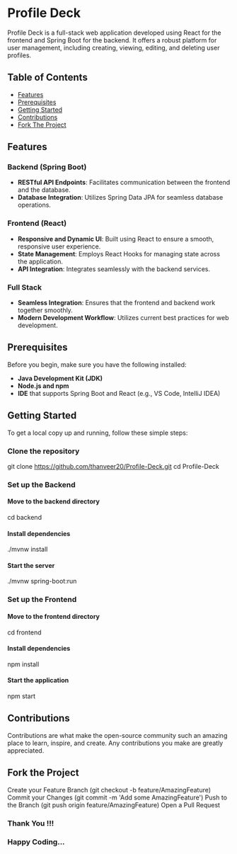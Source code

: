 # Profile Deck

Profile Deck is a full-stack web application developed using React for the frontend and Spring Boot for the backend. It offers a robust platform for user management, including creating, viewing, editing, and deleting user profiles.

## Table of Contents

- [Features](#features)
- [Prerequisites](#prerequisites)
- [Getting Started](#getting-started)
- [Contributions](#contributions)
- [Fork The Project](#fork-the-project)

## Features

### Backend (Spring Boot)
- **RESTful API Endpoints**: Facilitates communication between the frontend and the database.
- **Database Integration**: Utilizes Spring Data JPA for seamless database operations.

### Frontend (React)

- **Responsive and Dynamic UI**: Built using React to ensure a smooth, responsive user experience.
- **State Management**: Employs React Hooks for managing state across the application.
- **API Integration**: Integrates seamlessly with the backend services.

### Full Stack

- **Seamless Integration**: Ensures that the frontend and backend work together smoothly.
- **Modern Development Workflow**: Utilizes current best practices for web development.

## Prerequisites
Before you begin, make sure you have the following installed:
- **Java Development Kit (JDK)**
- **Node.js and npm**
- **IDE** that supports Spring Boot and React (e.g., VS Code, IntelliJ IDEA)

## Getting Started

To get a local copy up and running, follow these simple steps:

### Clone the repository

git clone https://github.com/thanveer20/Profile-Deck.git
cd Profile-Deck

### Set up the Backend
#### Move to the backend directory
cd backend
#### Install dependencies
./mvnw install
#### Start the server
./mvnw spring-boot:run

### Set up the Frontend
#### Move to the frontend directory
cd frontend
#### Install dependencies
npm install
#### Start the application
npm start

## Contributions
Contributions are what make the open-source community such an amazing place to learn, inspire, and create. Any contributions you make are greatly appreciated.

## Fork the Project
Create your Feature Branch (git checkout -b feature/AmazingFeature)
Commit your Changes (git commit -m 'Add some AmazingFeature')
Push to the Branch (git push origin feature/AmazingFeature)
Open a Pull Request


### Thank You !!!
### Happy Coding...
